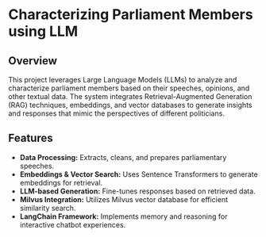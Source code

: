 # Characterizing Parliament Members using LLM

## Overview

This project leverages Large Language Models (LLMs) to analyze and characterize parliament members based on their speeches, opinions, and other textual data. The system integrates Retrieval-Augmented Generation (RAG) techniques, embeddings, and vector databases to generate insights and responses that mimic the perspectives of different politicians.

## Features

- **Data Processing:** Extracts, cleans, and prepares parliamentary speeches.
- **Embeddings & Vector Search:** Uses Sentence Transformers to generate embeddings for retrieval.
- **LLM-based Generation:** Fine-tunes responses based on retrieved data.
- **Milvus Integration:** Utilizes Milvus vector database for efficient similarity search.
- **LangChain Framework:** Implements memory and reasoning for interactive chatbot experiences.
